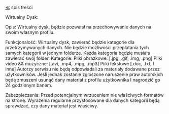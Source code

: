 [&#8810;](../README.md) spis treści

Wirtualny Dysk:

Opis:
Wirtualny dysk, będzie pozwałał na przechowywanie danych na swoim własnym profilu.


Funkcjonalość:
Wirtualny dysk, zawierać będzie kategorie dla przetrzymywanych danych. Nie będzie możliwości przeplatania tych samych kategorii w jednym folderze. Każda kategoria będzie musiała zawierać swój folder.
Kategorie:
Pliki obrazkowe: [.jpg, .gif, .img, .png]
Pliki video && muzyczne: [.avi, .mp4, .mpg, .mp3]
Pliki tekstowe [.doc, .txt, I inne]
Autorzy serwisu nie będą odpowiadali za materiały dodawane przez użytkowników. Jeśli jednak zostanie zgłoszone naruszenie praw autorskich będą zmuszeni usunąć dany materiał z profilu użytkownika I nagrodzić go 24 godzinnym banem.

Zabezpieczenia:
Przed potencjalnym wrzuceniem nie właściwych formatów na stronę. Wyrażenia regularne przystosowane dla danych kategorii będą sprawdzać, czy dany materiał jest właściwy.

